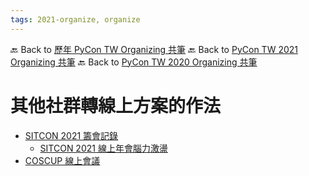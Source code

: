 ```yaml
---
tags: 2021-organize, organize
---
```


🔙 Back to [歷年 PyCon TW Organizing 共筆](/ryPr7SFyP/%2FHM5mHCFKQCu7-W5ea8ITcw%3Fview)
🔙 Back to [PyCon TW 2021 Organizing 共筆](/Wb9vQrfJQk-5tPoPR23hwA)
🔙 Back to [PyCon TW 2020 Organizing 共筆](/5u84SOprTUeQYBR57TH49w)




# 其他社群轉線上方案的作法
 - [SITCON 2021 籌會記錄](https://hackmd.io/@SITCON/H1js0IW8P/%2FCgKtVXiESWqyh1jbBQWQ5g)
     - [SITCON 2021 線上年會腦力激盪](https://hackmd.io/71JVq45-S9erXKD68E_y-g)
 - [COSCUP 線上會議](https://hackmd.io/LUYtfmn_Q1uPGl7O4jH_Zw)